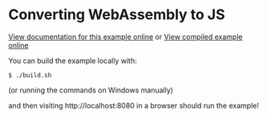# Converting WebAssembly to JS

[View documentation for this example online][dox] or [View compiled example
online][compiled]

[compiled]: https://rustwasm.github.io/wasm-bindgen/exbuild/wasm2js/
[dox]: https://rustwasm.github.io/docs/wasm-bindgen/examples/wasm2js.html

You can build the example locally with:

```
$ ./build.sh
```

(or running the commands on Windows manually)

and then visiting http://localhost:8080 in a browser should run the example!
